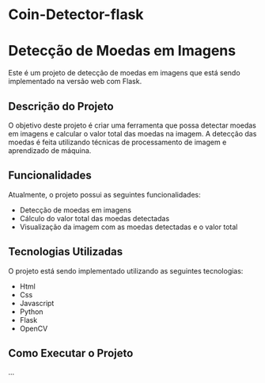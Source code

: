 # Coin-Detector-flask

# Detecção de Moedas em Imagens

Este é um projeto de detecção de moedas em imagens que está sendo implementado na versão web com Flask.

## Descrição do Projeto

O objetivo deste projeto é criar uma ferramenta que possa detectar moedas em imagens e calcular o valor total das moedas na imagem. A detecção das moedas é feita utilizando técnicas de processamento de imagem e aprendizado de máquina.

## Funcionalidades

Atualmente, o projeto possui as seguintes funcionalidades:

- Detecção de moedas em imagens
- Cálculo do valor total das moedas detectadas
- Visualização da imagem com as moedas detectadas e o valor total

## Tecnologias Utilizadas

O projeto está sendo implementado utilizando as seguintes tecnologias:

- Html
- Css
- Javascript
- Python
- Flask
- OpenCV


## Como Executar o Projeto

...

